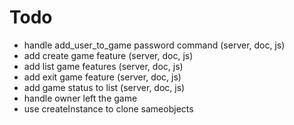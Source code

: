 # Todo

- handle add_user_to_game password command (server, doc, js)
- add create game feature (server, doc, js)
- add list game features (server, doc, js)
- add exit game feature (server, doc, js)
- add game status to list (server, doc, js)
- handle owner left the game
- use createInstance to clone sameobjects